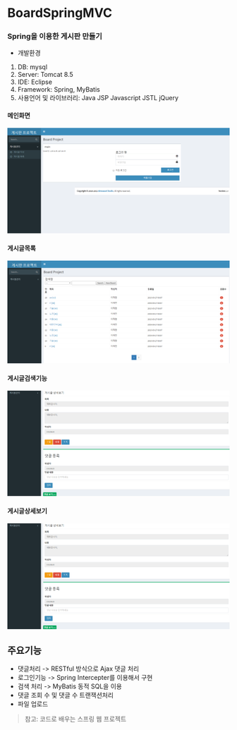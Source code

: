 # BoardSpringMVC

### Spring을 이용한 게시판 만들기
- 개발환경
1. DB: mysql
2. Server: Tomcat 8.5
3. IDE: Eclipse
4. Framework: Spring, MyBatis
5. 사용언어 및 라이브러리: Java JSP Javascript JSTL jQuery

#### 메인화면
<img src="./ReadMeImage/메인화면.png">

#### 게시글목록
![](./ReadMeImage/게시글목록.png)

#### 게시글검색기능
![](./ReadMeImage/게시글상세보기.png)

#### 게시글상세보기
![](./ReadMeImage/게시글상세보기.png)

## 주요기능
- 댓글처리 -> RESTful 방식으로 Ajax 댓글 처리
- 로그인기능 ->
Spring Intercepter를 이용해서 구현
- 검색 처리 -> MyBatis 동적 SQL을 이용
- 댓글 조회 수 및 댓글 수 트랜잭션처리
- 파일 업로드

> 참고: 코드로 배우는 스프링 웹 프로젝트
